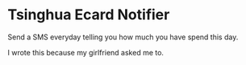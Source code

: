 # Tsinghua Ecard Notifier

Send a SMS everyday telling you how much you have spend this day.

I wrote this because my girlfriend asked me to.
